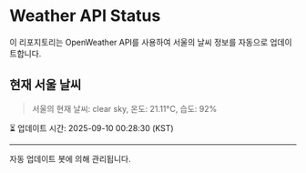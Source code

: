 
# Weather API Status

이 리포지토리는 OpenWeather API를 사용하여 서울의 날씨 정보를 자동으로 업데이트합니다.

## 현재 서울 날씨
> 서울의 현재 날씨: clear sky, 온도: 21.11°C, 습도: 92%

⏳ 업데이트 시간: 2025-09-10 00:28:30 (KST)

---
자동 업데이트 봇에 의해 관리됩니다.
